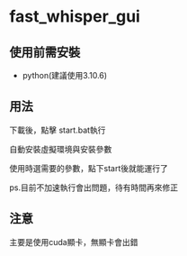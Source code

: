 # fast_whisper_gui

## 使用前需安裝
- python(建議使用3.10.6)

## 用法

下載後，點擊 start.bat執行

自動安裝虛擬環境與安裝參數

使用時選需要的參數，點下start後就能運行了

ps.目前不加速執行會出問題，待有時間再來修正

## 注意

主要是使用cuda顯卡，無顯卡會出錯